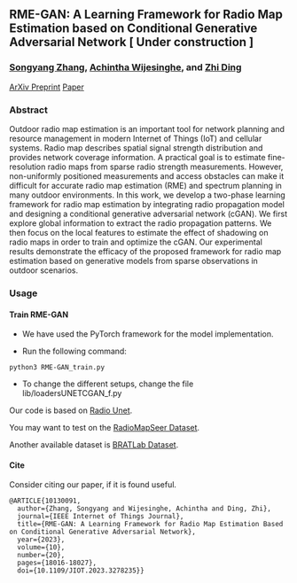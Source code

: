 ## RME-GAN: A Learning Framework for Radio Map Estimation based on Conditional Generative Adversarial Network [ Under construction ]
### [Songyang Zhang](https://scholar.google.com/citations?user=cZI11G4AAAAJ&hl=en), [Achintha Wijesinghe](https://scholar.google.com/citations?hl=en&user=PGVNF-gAAAAJ), and [Zhi Ding](https://scholar.google.com/citations?user=G0oZBhUAAAAJ&hl=en)

[ArXiv Preprint](https://arxiv.org/abs/2212.12817)
[Paper](https://ieeexplore.ieee.org/document/10130091)



### Abstract
Outdoor radio map estimation is an important tool for network planning and resource management in modern Internet of Things (IoT) and cellular systems. Radio map describes spatial signal strength distribution and provides network coverage information. A practical goal is to estimate fine-resolution radio maps from sparse radio strength measurements. However, non-uniformly positioned measurements and access obstacles can make it difficult for accurate radio map estimation (RME) and spectrum planning in many outdoor environments. In this work, we develop a two-phase learning framework for radio map estimation by integrating radio propagation model and designing a conditional generative adversarial network (cGAN). We first explore global information to extract the radio propagation patterns. We then focus on the local features to estimate the effect of shadowing on radio maps in order to train and optimize the cGAN. Our experimental results demonstrate the efficacy of the proposed framework for radio map estimation based on generative models from sparse observations in outdoor scenarios.


###  Usage

#### Train RME-GAN

* We have used the PyTorch framework for the model implementation.

* Run the following command:

```
python3 RME-GAN_train.py
```
* To change the different setups, change the file lib/loadersUNETCGAN_f.py

Our code is based on [Radio Unet](https://github.com/RonLevie/RadioUNet).

You may want to test on the [RadioMapSeer Dataset](https://radiomapseer.github.io/).

Another available dataset is [BRATLab Dataset](https://github.com/BRATLab-UCD/Radiomap-Data).

#### Cite
Consider citing our paper, if it is found useful.

```
@ARTICLE{10130091,
  author={Zhang, Songyang and Wijesinghe, Achintha and Ding, Zhi},
  journal={IEEE Internet of Things Journal}, 
  title={RME-GAN: A Learning Framework for Radio Map Estimation Based on Conditional Generative Adversarial Network}, 
  year={2023},
  volume={10},
  number={20},
  pages={18016-18027},
  doi={10.1109/JIOT.2023.3278235}}
```

